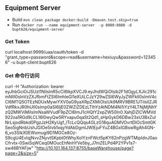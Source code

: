 ## Equipment Server
- Build
`mvn clean package docker:build -Dmaven.test.skip=true`
- Run
`docker run --name equipment-server  -p 8080:8080 -d bupt626/equipment-server`



### Get Token 
curl localhost:9999/uaa/oauth/token -d "grant_type=password&scope=read&username=hexiuyu&password=123456" -u bupt-client:bupt626

### Get 命令行访问
curl -H "Authorization: bearer eyJhbGciOiJSUzI1NiIsInR5cCI6IkpXVCJ9.eyJhdWQiOlsib2F1dGgyLXJlc291cmNlIl0sInVzZXJfbmFtZSI6ImhleGl1eXUiLCJzY29wZSI6WyJyZWFkIl0sImV4cCI6MTQ5OTEzNDUxMywiYXV0aG9yaXRpZXMiOlsiUk9MRV9BRE1JTiIsIlZJRVdfRkxJR0hUIl0sImp0aSI6IjE0ZWZiZDEzLTlhYzAtNDM4Ni1iYzY4LTNjMjNhYzQ2MWViMiIsImNsaWVudF9pZCI6ImJ1cHQtY2xpZW50In0.XahjDZICWMVd922oa1RGd9LCL16I0wyQw5RYvapu0qaSt2Qd1_sHpGykD6DBw23xU3BxZulNrLsjodRbkd0PgzJzH2KyUgf_lTcLcQQqs4GLzG18quAGMVOvrtDlOcSmtGKSeo5igNnbUshJGIOe5Ivb1xqyYdAbDgmlJWlEjuFYuZ4BGxlGBswRgAh4GN-6_vo3SIkX0EWxmugi9D1MGCe8Oz-S9cgU4EvIqjNvvZNyvtSKpbt0tWhyXolYznFWct5pKY62nPzgWTMipIdnJ0aoCfrvtx-0SwiSqWCeq0MOucEhNnhYVe5by_J7mZELPd4P2YPv1s7-sw46BYAFjw" 
"http://10.101.164.137:8755/baseWarehouse/page?page=2&size=5"